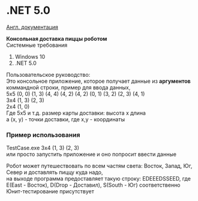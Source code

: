 <h1>.NET 5.0</h1>
<a href = "https://github.com/alcohon/TestCase/edit/master/README.md">Англ. документация</a>
<p><b>Консольная доставка пиццы роботом</b><br/>
  Системные требования
<ol>
  <li>Windows 10</li>
  <li>.NET 5.0</li>
</ol>
Пользовательское руководство:<br/>
Это консольное приложение, которое получает данные из <b>аргументов</b> коммандной строки, пример для ввода данных,<br/>
5x5 (0, 0) (1, 3) (4, 4) (4, 2) (4, 2) (0, 1) (3, 2) (2, 3) (4, 1)<br/>
3x4 (1, 3) (2, 3)<br/>
2x4 (1, 0)<br/>
Где 5x5 и т.д. размер карты доставки: высота х длина <br/>
а (x, y) - точки доставки, где x,y - координаты<br/>

 <h3>Пример использования</h3>
  TestCase.exe 3x4 (1, 3) (2, 3) </br>
  или просто запустить приложение и оно попросит ввести данные

Робот может путешествовать по всем частям света: Восток, Запад, Юг, Север и доставлять пиццу куда надо, <br/>
на выходе программа предоставляет такую строку: EDEEEDSSEED, где E(East -  Восток), D(Drop - Доставил), S(South - Юг) соответственно<br/>
Юнит-тестирование присутствует<br/>
</p>
